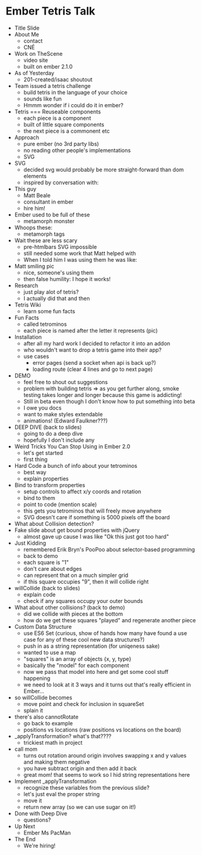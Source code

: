 # Ember Tetris Talk

- Title Slide
- About Me
    + contact
    + CNÉ
- Work on TheScene
    + video site
    + built on ember 2.1.0
- As of Yesterday
    + 201-created/isaac shoutout
- Team issued a tetris challenge
    + build tetris in the language of your choice
    + sounds like fun
    + Hmmm wonder if i could do it in ember?
- Tetris === Reuseable components
    + each piece is a component
    + built of little square components
    + the next piece is a commonent etc
- Approach
    + pure ember (no 3rd party libs)
    + no reading other people's implementations
    + SVG
- SVG 
    + decided svg would probably be more straight-forward than dom elements
    + inspired by conversation with:
- This guy 
    + Matt Beale
    + consultant in ember
    + hire him!
- Ember used to be full of these
    + metamorph monster
- Whoops these:
    + metamorph tags
- Wait these are less scary
    + pre-htmlbars SVG impossible
    + still needed some work that Matt helped with
    + When I told him I was using them he was like:
- Matt smiling pic
    + nice, someone's using them
    + then false humility: I hope it works!
- Research
    + just play alot of tetris?
    + I actually did that and then
- Tetris Wiki
    + learn some fun facts
- Fun Facts
    + called tetrominos
    + each piece is named after the letter it represents (pic)
- Installation
    + after all my hard work I decided to refactor it into an addon
    + who wouldn't want to drop a tetris game into their app?
    + use cases
        * error pages (send a socket when api is back up?)
        * loading route (clear 4 lines and go to next page)
- DEMO
    + feel free to shout out suggestions
    + problem with building tetris => as you get further along, smoke testing takes longer and longer because this game is addicting!
    + Still in beta even though I don't know how to put something into beta
    + I owe you docs
    + want to make styles extendable
    + animations! (Edward Faulkner???)
- DEEP DIVE (back to slides)
    + going to do a deep dive
    + hopefully I don't include any
- Weird Tricks You Can Stop Using in Ember 2.0
    + let's get started
    + first thing
- Hard Code a bunch of info about your tetrominos
    + best way
    + explain properties
- Bind to transform properties
    + setup controls to affect x/y coords and rotation
    + bind to them
    + point to code (mention scale)
    + this gets you tetrominos that will freely move anywhere
    + SVG doesn't care if something is 5000 pixels off the board
- What about Collision detection?
- Fake slide about get bound properties with jQuery
    + almost gave up cause I was like "Ok this just got too hard"
- Just Kidding 
    + remembered Erik Bryn's PooPoo about selector-based programming
    + back to demo
    + each square is "1"
    + don't care about edges
    + can represent that on a much simpler grid
    + if this square occupies "9", then it will collide right
- willCollide (back to slides)
    + explain code
    + check if any squares occupy your outer bounds
- What about other collisions? (back to demo)
    + did we collide with pieces at the bottom
    + how do we get these squares "played" and regenerate another piece
- Custom Data Structure
    + use ES6 Set (curious, show of hands how many have found a use case for any of these cool new data structures?)
    + push in as a string representation (for uniqeness sake)
    + wanted to use a map
    + "squares" is an array of objects {x, y, type}
    + basically the "model" for each component
    + now we pass that model into here and get some cool stuff happening
    + we need to look at it 3 ways and it turns out that's really efficient in Ember...
- so willCollide becomes
    + move point and check for inclusion in squareSet
    + splain it
- there's also cannotRotate
    + go back to example
    + positions vs locations (raw positions vs locations on the board)
- _applyTransformation? what's that????
    + trickiest math in project
- call mom
    + turns out rotation around origin involves swapping x and y values and making them negative
    + you have subtract origin and then add it back
    + great mom! that seems to work so I hid string representations here
- Implement _applyTransformation
    + recognize these variables from the previous slide?
    + let's just eval the proper string
    + move it
    + return new array (so we can use sugar on it!)
- Done with Deep Dive
    + questions?
- Up Next
    + Ember Ms PacMan
- The End
    + We're hiring!
